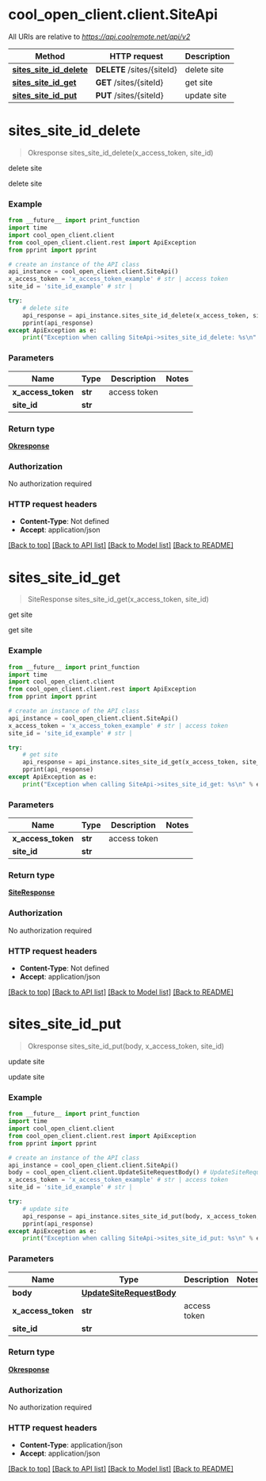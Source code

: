 # cool_open_client.client.SiteApi

All URIs are relative to *https://api.coolremote.net/api/v2*

Method | HTTP request | Description
------------- | ------------- | -------------
[**sites_site_id_delete**](SiteApi.md#sites_site_id_delete) | **DELETE** /sites/{siteId} | delete site
[**sites_site_id_get**](SiteApi.md#sites_site_id_get) | **GET** /sites/{siteId} | get site
[**sites_site_id_put**](SiteApi.md#sites_site_id_put) | **PUT** /sites/{siteId} | update site

# **sites_site_id_delete**
> Okresponse sites_site_id_delete(x_access_token, site_id)

delete site

delete site

### Example
```python
from __future__ import print_function
import time
import cool_open_client.client
from cool_open_client.client.rest import ApiException
from pprint import pprint

# create an instance of the API class
api_instance = cool_open_client.client.SiteApi()
x_access_token = 'x_access_token_example' # str | access token
site_id = 'site_id_example' # str | 

try:
    # delete site
    api_response = api_instance.sites_site_id_delete(x_access_token, site_id)
    pprint(api_response)
except ApiException as e:
    print("Exception when calling SiteApi->sites_site_id_delete: %s\n" % e)
```

### Parameters

Name | Type | Description  | Notes
------------- | ------------- | ------------- | -------------
 **x_access_token** | **str**| access token | 
 **site_id** | **str**|  | 

### Return type

[**Okresponse**](Okresponse.md)

### Authorization

No authorization required

### HTTP request headers

 - **Content-Type**: Not defined
 - **Accept**: application/json

[[Back to top]](#) [[Back to API list]](../README.md#documentation-for-api-endpoints) [[Back to Model list]](../README.md#documentation-for-models) [[Back to README]](../README.md)

# **sites_site_id_get**
> SiteResponse sites_site_id_get(x_access_token, site_id)

get site

get site

### Example
```python
from __future__ import print_function
import time
import cool_open_client.client
from cool_open_client.client.rest import ApiException
from pprint import pprint

# create an instance of the API class
api_instance = cool_open_client.client.SiteApi()
x_access_token = 'x_access_token_example' # str | access token
site_id = 'site_id_example' # str | 

try:
    # get site
    api_response = api_instance.sites_site_id_get(x_access_token, site_id)
    pprint(api_response)
except ApiException as e:
    print("Exception when calling SiteApi->sites_site_id_get: %s\n" % e)
```

### Parameters

Name | Type | Description  | Notes
------------- | ------------- | ------------- | -------------
 **x_access_token** | **str**| access token | 
 **site_id** | **str**|  | 

### Return type

[**SiteResponse**](SiteResponse.md)

### Authorization

No authorization required

### HTTP request headers

 - **Content-Type**: Not defined
 - **Accept**: application/json

[[Back to top]](#) [[Back to API list]](../README.md#documentation-for-api-endpoints) [[Back to Model list]](../README.md#documentation-for-models) [[Back to README]](../README.md)

# **sites_site_id_put**
> Okresponse sites_site_id_put(body, x_access_token, site_id)

update site

update site

### Example
```python
from __future__ import print_function
import time
import cool_open_client.client
from cool_open_client.client.rest import ApiException
from pprint import pprint

# create an instance of the API class
api_instance = cool_open_client.client.SiteApi()
body = cool_open_client.client.UpdateSiteRequestBody() # UpdateSiteRequestBody | 
x_access_token = 'x_access_token_example' # str | access token
site_id = 'site_id_example' # str | 

try:
    # update site
    api_response = api_instance.sites_site_id_put(body, x_access_token, site_id)
    pprint(api_response)
except ApiException as e:
    print("Exception when calling SiteApi->sites_site_id_put: %s\n" % e)
```

### Parameters

Name | Type | Description  | Notes
------------- | ------------- | ------------- | -------------
 **body** | [**UpdateSiteRequestBody**](UpdateSiteRequestBody.md)|  | 
 **x_access_token** | **str**| access token | 
 **site_id** | **str**|  | 

### Return type

[**Okresponse**](Okresponse.md)

### Authorization

No authorization required

### HTTP request headers

 - **Content-Type**: application/json
 - **Accept**: application/json

[[Back to top]](#) [[Back to API list]](../README.md#documentation-for-api-endpoints) [[Back to Model list]](../README.md#documentation-for-models) [[Back to README]](../README.md)

